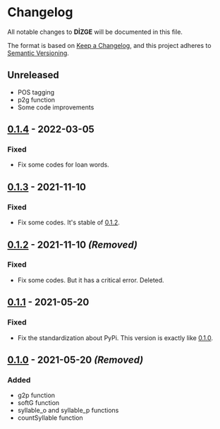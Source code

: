 # Changelog
All notable changes to **DİZGE** will be documented in this file.

The format is based on [Keep a Changelog](https://keepachangelog.com/en/1.0.0/),
and this project adheres to [Semantic Versioning](https://semver.org/spec/v2.0.0.html).

## Unreleased
- POS tagging
- p2g function
- Some code improvements

## [0.1.4] - 2022-03-05
### Fixed
- Fix some codes for loan words.

## [0.1.3] - 2021-11-10
### Fixed
- Fix some codes. It's stable of [0.1.2].

## [0.1.2] - 2021-11-10 *(Removed)*
### Fixed
- Fix some codes. But it has a critical error. Deleted.

## [0.1.1] - 2021-05-20
### Fixed
- Fix the standardization about PyPi. This version is exactly like [0.1.0].

## [0.1.0] - 2021-05-20 *(Removed)*
### Added
- g2p function
- softG function
- syllable_o and syllable_p functions
- countSyllable function

[0.1.4]: https://pypi.org/project/dizge/0.1.4/
[0.1.3]: https://pypi.org/project/dizge/0.1.3/
[0.1.2]: https://pypi.org/project/dizge/0.1.2/
[0.1.1]: https://pypi.org/project/dizge/0.1.1/
[0.1.0]: https://pypi.org/project/dizge/0.1.0/
